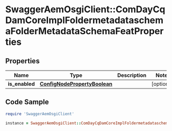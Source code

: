 # SwaggerAemOsgiClient::ComDayCqDamCoreImplFoldermetadataschemaFolderMetadataSchemaFeatProperties

## Properties

Name | Type | Description | Notes
------------ | ------------- | ------------- | -------------
**is_enabled** | [**ConfigNodePropertyBoolean**](ConfigNodePropertyBoolean.md) |  | [optional] 

## Code Sample

```ruby
require 'SwaggerAemOsgiClient'

instance = SwaggerAemOsgiClient::ComDayCqDamCoreImplFoldermetadataschemaFolderMetadataSchemaFeatProperties.new(is_enabled: null)
```


